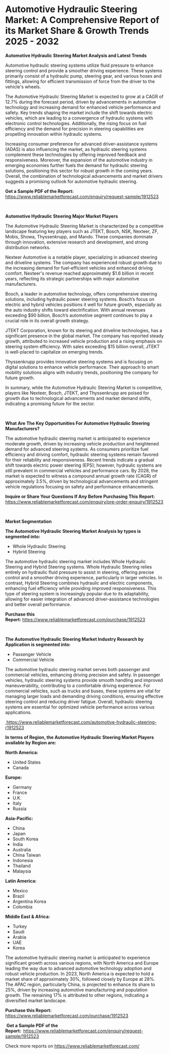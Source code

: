 <p><h1>Automotive Hydraulic Steering Market: A Comprehensive Report of its Market Share & Growth Trends 2025 - 2032</h1></p><p><strong>Automotive Hydraulic Steering Market Analysis and Latest Trends</strong></p>
<p><p>Automotive hydraulic steering systems utilize fluid pressure to enhance steering control and provide a smoother driving experience. These systems primarily consist of a hydraulic pump, steering gear, and various hoses and fittings, allowing for efficient transmission of force from the driver to the vehicle's wheels. </p><p>The Automotive Hydraulic Steering Market is expected to grow at a CAGR of 12.7% during the forecast period, driven by advancements in automotive technology and increasing demand for enhanced vehicle performance and safety. Key trends shaping the market include the shift towards electric vehicles, which are leading to a convergence of hydraulic systems with electronic control technologies. Additionally, the rising focus on fuel efficiency and the demand for precision in steering capabilities are propelling innovation within hydraulic systems.</p><p>Increasing consumer preference for advanced driver-assistance systems (ADAS) is also influencing the market, as hydraulic steering systems complement these technologies by offering improved feedback and responsiveness. Moreover, the expansion of the automotive industry in emerging economies further fuels the demand for hydraulic steering solutions, positioning this sector for robust growth in the coming years. Overall, the combination of technological advancements and market drivers suggests a promising outlook for automotive hydraulic steering.</p></p>
<p><strong>Get a Sample PDF of the Report:&nbsp;</strong> <a href="https://www.reliablemarketforecast.com/enquiry/request-sample/1912523?utm_campaign=2925&utm_medium=2&utm_source=Github&utm_content=ia&utm_term=31032025&utm_id=automotive-hydraulic-steering">https://www.reliablemarketforecast.com/enquiry/request-sample/1912523</a></p>
<p>&nbsp;</p>
<p><strong>Automotive Hydraulic Steering Major Market Players</strong></p>
<p><p>The Automotive Hydraulic Steering Market is characterized by a competitive landscape featuring key players such as JTEKT, Bosch, NSK, Nexteer, ZF, Mobis, Showa, Thyssenkrupp, and Mando. These companies dominate through innovation, extensive research and development, and strong distribution networks.</p><p>Nexteer Automotive is a notable player, specializing in advanced steering and driveline systems. The company has experienced robust growth due to the increasing demand for fuel-efficient vehicles and enhanced driving comfort. Nexteer's revenue reached approximately $1.6 billion in recent years, reflecting its strategic partnerships with major automotive manufacturers.</p><p>Bosch, a leader in automotive technology, offers comprehensive steering solutions, including hydraulic power steering systems. Bosch’s focus on electric and hybrid vehicles positions it well for future growth, especially as the auto industry shifts toward electrification. With annual revenues exceeding $90 billion, Bosch’s automotive segment continues to play a crucial role in its overall growth strategy.</p><p>JTEKT Corporation, known for its steering and driveline technologies, has a significant presence in the global market. The company has reported steady growth, attributed to increased vehicle production and a rising emphasis on steering system efficiency. With sales exceeding $15 billion overall, JTEKT is well-placed to capitalize on emerging trends.</p><p>Thyssenkrupp provides innovative steering systems and is focusing on digital solutions to enhance vehicle performance. Their approach to smart mobility solutions aligns with industry trends, positioning the company for future growth.</p><p>In summary, while the Automotive Hydraulic Steering Market is competitive, players like Nexteer, Bosch, JTEKT, and Thyssenkrupp are poised for growth due to technological advancements and market demand shifts, indicating a promising future for the sector.</p></p>
<p>&nbsp;</p>
<p><strong>What Are The Key Opportunities For Automotive Hydraulic Steering Manufacturers?</strong></p>
<p><p>The automotive hydraulic steering market is anticipated to experience moderate growth, driven by increasing vehicle production and heightened demand for advanced steering systems. As consumers prioritize fuel efficiency and driving comfort, hydraulic steering systems remain favored for their reliability and responsiveness. Recent trends indicate a gradual shift towards electric power steering (EPS); however, hydraulic systems are still prevalent in commercial vehicles and performance cars. By 2028, the market is expected to witness a compound annual growth rate (CAGR) of approximately 3.5%, driven by technological advancements and stringent vehicle regulations focusing on safety and performance enhancements.</p></p>
<p><strong>Inquire or Share Your Questions If Any Before Purchasing This Report:</strong> <a href="https://www.reliablemarketforecast.com/enquiry/pre-order-enquiry/1912523?utm_campaign=2925&utm_medium=2&utm_source=Github&utm_content=ia&utm_term=31032025&utm_id=automotive-hydraulic-steering">https://www.reliablemarketforecast.com/enquiry/pre-order-enquiry/1912523</a></p>
<p>&nbsp;</p>
<p><strong>Market Segmentation</strong></p>
<p><strong>The Automotive Hydraulic Steering Market Analysis by types is segmented into:</strong></p>
<p><ul><li>Whole Hydraulic Steering</li><li>Hybrid Steering</li></ul></p>
<p><p>The automotive hydraulic steering market includes Whole Hydraulic Steering and Hybrid Steering systems. Whole Hydraulic Steering relies entirely on hydraulic fluid pressure to assist in steering, offering precise control and a smoother driving experience, particularly in larger vehicles. In contrast, Hybrid Steering combines hydraulic and electric components, enhancing fuel efficiency while providing improved responsiveness. This type of steering system is increasingly popular due to its adaptability, allowing for easier integration of advanced driver-assistance technologies and better overall performance.</p></p>
<p><strong>Purchase this Report:&nbsp;</strong><a href="https://www.reliablemarketforecast.com/purchase/1912523?utm_campaign=2925&utm_medium=2&utm_source=Github&utm_content=ia&utm_term=31032025&utm_id=automotive-hydraulic-steering">https://www.reliablemarketforecast.com/purchase/1912523</a></p>
<p>&nbsp;</p>
<p><strong>The Automotive Hydraulic Steering Market Industry Research by Application is segmented into:</strong></p>
<p><ul><li>Passenger Vehicle</li><li>Commercial Vehicle</li></ul></p>
<p><p>The automotive hydraulic steering market serves both passenger and commercial vehicles, enhancing driving precision and safety. In passenger vehicles, hydraulic steering systems provide smooth handling and improved maneuverability, contributing to a comfortable driving experience. For commercial vehicles, such as trucks and buses, these systems are vital for managing larger loads and demanding driving conditions, ensuring effective steering control and reducing driver fatigue. Overall, hydraulic steering systems are essential for optimized vehicle performance across various applications.</p></p>
<p><a href="https://www.reliablemarketforecast.com/automotive-hydraulic-steering-r1912523?utm_campaign=2925&utm_medium=2&utm_source=Github&utm_content=ia&utm_term=31032025&utm_id=automotive-hydraulic-steering">&nbsp;https://www.reliablemarketforecast.com/automotive-hydraulic-steering-r1912523</a></p>
<p><strong>In terms of Region, the Automotive Hydraulic Steering Market Players available by Region are:</strong></p>
<p>
    <p> <strong> North America: </strong>
        <ul>
            <li>United States</li>
            <li>Canada</li>
        </ul>
        </p> 
    <p> <strong> Europe: </strong>
        <ul>
            <li>Germany</li>
            <li>France</li>
            <li>U.K.</li>
            <li>Italy</li>
            <li>Russia</li>
        </ul>
        </p> 
    <p> <strong> Asia-Pacific: </strong>
        <ul>
            <li>China</li>
            <li>Japan</li>
            <li>South Korea</li>
            <li>India</li>
            <li>Australia</li>
            <li>China Taiwan</li>
            <li>Indonesia</li>
            <li>Thailand</li>
            <li>Malaysia</li>
        </ul>
        </p> 
    <p> <strong> Latin America: </strong>
        <ul>
            <li>Mexico</li>
            <li>Brazil</li>
            <li>Argentina Korea</li>
            <li>Colombia</li>
        </ul>
        </p> 
    <p> <strong> Middle East & Africa: </strong>
        <ul>
            <li>Turkey</li>
            <li>Saudi</li>
            <li>Arabia</li>
            <li>UAE</li>
            <li>Korea</li>
        </ul>
    </p>
    </p>
<p><p>The automotive hydraulic steering market is anticipated to experience significant growth across various regions, with North America and Europe leading the way due to advanced automotive technology adoption and robust vehicle production. In 2023, North America is expected to hold a market share of approximately 30%, followed closely by Europe at 28%. The APAC region, particularly China, is projected to enhance its share to 25%, driven by increasing automotive manufacturing and population growth. The remaining 17% is attributed to other regions, indicating a diversified market landscape.</p></p>
<p><strong>Purchase this Report: </strong><a href="https://www.reliablemarketforecast.com/purchase/1912523?utm_campaign=2925&utm_medium=2&utm_source=Github&utm_content=ia&utm_term=31032025&utm_id=automotive-hydraulic-steering">https://www.reliablemarketforecast.com/purchase/1912523</a></p>
<p>&nbsp;<strong>Get a Sample PDF of the Report:&nbsp;&nbsp;</strong><a href="https://www.reliablemarketforecast.com/enquiry/request-sample/1912523?utm_campaign=2925&utm_medium=2&utm_source=Github&utm_content=ia&utm_term=31032025&utm_id=automotive-hydraulic-steering">https://www.reliablemarketforecast.com/enquiry/request-sample/1912523</a></p>
<p><strong></strong></p>
<p>Check more reports on <a href="https://www.reliablemarketforecast.com/?utm_campaign=2925&utm_medium=2&utm_source=Github&utm_content=ia&utm_term=31032025&utm_id=automotive-hydraulic-steering">https://www.reliablemarketforecast.com/</a></p>